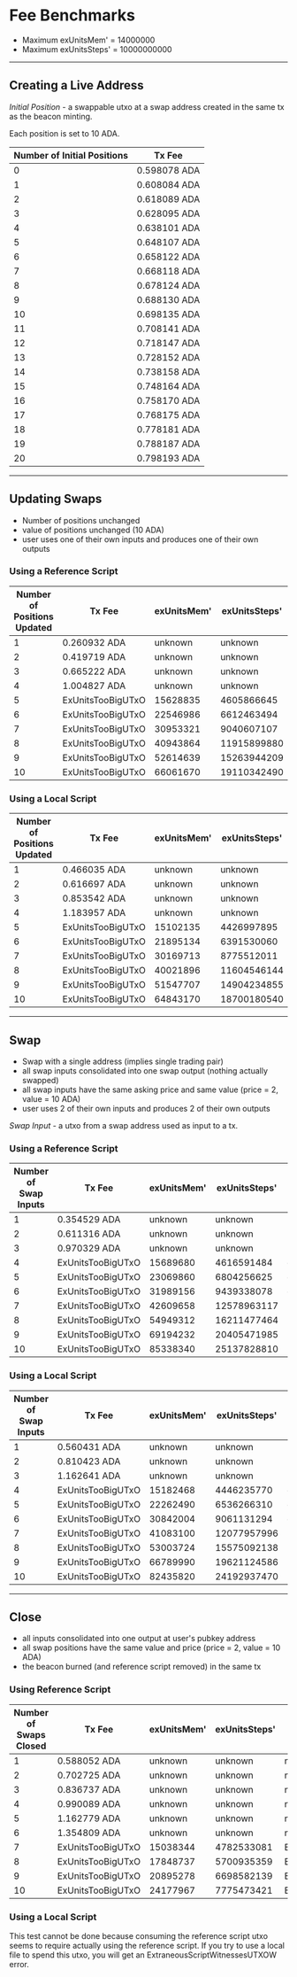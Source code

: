 # Fee Benchmarks

- Maximum exUnitsMem' = 14000000
- Maximum exUnitsSteps' = 10000000000

---
## Creating a Live Address

*Initial Position* - a swappable utxo at a swap address created in the same tx as the beacon minting.

Each position is set to 10 ADA.

| Number of Initial Positions | Tx Fee |
|--|--|
| 0 | 0.598078 ADA |
| 1 | 0.608084 ADA |
| 2 | 0.618089 ADA |
| 3 | 0.628095 ADA |
| 4 | 0.638101 ADA |
| 5 | 0.648107 ADA |
| 6 | 0.658122 ADA |
| 7 | 0.668118 ADA |
| 8 | 0.678124 ADA |
| 9 | 0.688130 ADA |
| 10 | 0.698135 ADA |
| 11 | 0.708141 ADA |
| 12 | 0.718147 ADA |
| 13 | 0.728152 ADA |
| 14 | 0.738158 ADA |
| 15 | 0.748164 ADA |
| 16 | 0.758170 ADA |
| 17 | 0.768175 ADA |
| 18 | 0.778181 ADA |
| 19 | 0.788187 ADA |
| 20 | 0.798193 ADA |

---
## Updating Swaps

- Number of positions unchanged
- value of positions unchanged (10 ADA)
- user uses one of their own inputs and produces one of their own outputs

### Using a Reference Script

| Number of Positions Updated | Tx Fee | exUnitsMem' | exUnitsSteps' | Failure Reason |
|--|--|--|--|--|
| 1 | 0.260932 ADA | unknown | unknown | n/a |
| 2 | 0.419719 ADA | unknown | unknown | n/a |
| 3 | 0.665222 ADA | unknown | unknown | n/a |
| 4 | 1.004827 ADA | unknown | unknown | n/a |
| 5 | ExUnitsTooBigUTxO | 15628835 | 4605866645 | exUnitsMem' |
| 6 | ExUnitsTooBigUTxO | 22546986 | 6612463494 | exUnitsMem' |
| 7 | ExUnitsTooBigUTxO | 30953321 | 9040607107 | exUnitsMem' |
| 8 | ExUnitsTooBigUTxO | 40943864 | 11915899880 | Both |
| 9 | ExUnitsTooBigUTxO | 52614639 | 15263944209 | Both |
| 10 | ExUnitsTooBigUTxO | 66061670 | 19110342490 | Both |

### Using a Local Script

| Number of Positions Updated | Tx Fee | exUnitsMem' | exUnitsSteps' | Failure Reason |
|--|--|--|--|--|
| 1 | 0.466035 ADA | unknown | unknown | n/a |
| 2 | 0.616697 ADA | unknown | unknown | n/a |
| 3 | 0.853542 ADA | unknown | unknown | n/a |
| 4 | 1.183957 ADA | unknown | unknown | n/a |
| 5 | ExUnitsTooBigUTxO | 15102135 | 4426997895 | exUnitsMem' |
| 6 | ExUnitsTooBigUTxO | 21895134 | 6391530060 | exUnitsMem' |
| 7 | ExUnitsTooBigUTxO | 30169713 | 8775512011 | exUnitsMem' |
| 8 | ExUnitsTooBigUTxO | 40021896 | 11604546144 | Both |
| 9 | ExUnitsTooBigUTxO | 51547707 | 14904234855 | Both |
| 10 | ExUnitsTooBigUTxO | 64843170 | 18700180540 | Both |

---
## Swap

- Swap with a single address (implies single trading pair)
- all swap inputs consolidated into one swap output (nothing actually swapped)
- all swap inputs have the same asking price and same value (price = 2, value = 10 ADA)
- user uses 2 of their own inputs and produces 2 of their own outputs

*Swap Input* - a utxo from a swap address used as input to a tx.

### Using a Reference Script

| Number of Swap Inputs | Tx Fee | exUnitsMem' | exUnitsSteps' | Failure Reason |
|--|--|--|--|--|
| 1 | 0.354529 ADA | unknown | unknown | n/a |
| 2 | 0.611316 ADA | unknown | unknown | n/a |
| 3 | 0.970329 ADA | unknown | unknown | n/a |
| 4 | ExUnitsTooBigUTxO | 15689680 | 4616591484 | exUnitsMem' |
| 5 | ExUnitsTooBigUTxO | 23069860 | 6804256625 | exUnitsMem' |
| 6 | ExUnitsTooBigUTxO | 31989156 | 9439338078 | exUnitsMem' |
| 7 | ExUnitsTooBigUTxO | 42609658 | 12578963117 | Both |
| 8 | ExUnitsTooBigUTxO | 54949312 | 16211477464 | Both |
| 9 | ExUnitsTooBigUTxO | 69194232 | 20405471985 | Both |
| 10 | ExUnitsTooBigUTxO | 85338340 | 25137828810 | Both |

### Using a Local Script

| Number of Swap Inputs | Tx Fee | exUnitsMem' | exUnitsSteps' | Failure Reason |
|--|--|--|--|--|
| 1 | 0.560431 ADA | unknown | unknown | n/a |
| 2 | 0.810423 ADA | unknown | unknown | n/a |
| 3 | 1.162641 ADA | unknown | unknown | n/a |
| 4 | ExUnitsTooBigUTxO | 15182468 | 4446235770 | exUnitsMem' |
| 5 | ExUnitsTooBigUTxO | 22262490 | 6536266310 | exUnitsMem' |
| 6 | ExUnitsTooBigUTxO | 30842004 | 9061131294 | exUnitsMem' |
| 7 | ExUnitsTooBigUTxO | 41083100 | 12077957996 | Both |
| 8 | ExUnitsTooBigUTxO | 53003724 | 15575092138 | Both |
| 9 | ExUnitsTooBigUTxO | 66789990 | 19621124586 | Both |
| 10 | ExUnitsTooBigUTxO | 82435820 | 24192937470 | Both |

---
## Close

- all inputs consolidated into one output at user's pubkey address
- all swap positions have the same value and price (price = 2, value = 10 ADA)
- the beacon burned (and reference script removed) in the same tx

### Using Reference Script

| Number of Swaps Closed | Tx Fee | exUnitsMem' | exUnitsSteps' | Failure Reason |
|--|--|--|--|--|
| 1 | 0.588052 ADA | unknown | unknown | n/a |
| 2 | 0.702725 ADA | unknown | unknown | n/a |
| 3 | 0.836737 ADA | unknown | unknown | n/a |
| 4 | 0.990089 ADA | unknown | unknown | n/a |
| 5 | 1.162779 ADA | unknown | unknown | n/a |
| 6 | 1.354809 ADA | unknown | unknown | n/a |
| 7 | ExUnitsTooBigUTxO | 15038344 | 4782533081 | ExUnitsMem' |
| 8 | ExUnitsTooBigUTxO | 17848737 | 5700935359 | ExUnitsMem' |
| 9 | ExUnitsTooBigUTxO | 20895278 | 6698582139 | ExUnitsMem' |
| 10 | ExUnitsTooBigUTxO | 24177967 | 7775473421 | ExUnitsMem' |

### Using a Local Script

This test cannot be done because consuming the reference script utxo seems to require actually using the reference script. If you try to use a local file to spend this utxo, you will get an ExtraneousScriptWitnessesUTXOW error.
